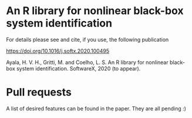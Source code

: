 # An R library for nonlinear black-box system identification

For details please see and cite, if you use, the following publication

https://doi.org/10.1016/j.softx.2020.100495

Ayala, H. V. H., Gritti, M. and Coelho, L. S. An R library for nonlinear black-box system identification. SoftwareX, 2020 (to appear).

# Pull requests

A list of desired features can be found in the paper. They are all pending :)

